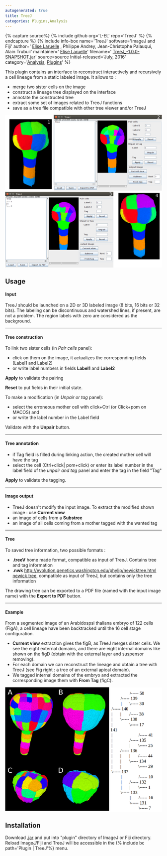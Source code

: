 ```yaml
---
autogenerated: true
title: TreeJ
categories: Plugins,Analysis
---
```



{% capture source%}
{% include github org='L-EL' repo='TreeJ' %}
{% endcapture %}
{% include info-box name='TreeJ' software='ImageJ and Fiji' author=' [Elise Laruelle](https://github.com/L-EL) , Philippe Andrey, Jean-Christophe Palauqui, Alain Trubuil' maintainer=' [Elise Laruelle](https://github.com/L-EL)' filename=' [TreeJ\_-1.0.0-SNAPSHOT.jar](https://github.com/L-EL/TreeJ/raw/master/TreeJ_-1.0.0-SNAPSHOT.jar)' source=source Initial-released='July, 2016' category='[Analysis](Category_Analysis), [Plugins](Category_Plugins)' %}

This plugin contains an interface to reconstruct interactively and recursively a cell lineage from a static labeled image. It allows to :

-   merge two sister cells on the image
-   construct a lineage tree displayed on the interface
-   annotate the constructed tree
-   extract some set of images related to TreeJ functions
-   save as a tree file compatible with other tree viewer and/or TreeJ

<img src="/media/TreeJExample.png" width="900"/> 


Usage
-----

#### Input

TreeJ should be launched on a 2D or 3D labeled image (8 bits, 16 bits or 32 bits). The labeling can be discontinuous and watershed lines, if present, are not a problem. The region labels with zero are considered as the background.

------------------------------------------------------------------------

#### Tree construction

To link two sister cells (in *Pair cells* panel):

-   click on them on the image, it actualizes the corresponding fields (Label1 and Label2)
-   or write label numbers in fields **Label1** and **Label2**

**Apply** to validate the pairing

**Reset** to put fields in their initial state.

To make a modification (in *Unpair or tag* panel):

-   select the erroneous mother cell with click+Ctrl (or Click+pom on MACOS) and
-   or write the label number in the Label field

Validate with the **Unpair** button.

------------------------------------------------------------------------

#### Tree annotation

-   if Tag field is filled during linking action, the created mother cell will have the tag
-   select the cell (Ctrl+click\| pom+click) or enter its label number in the label field of the *unpair and tag* panel and enter the tag in the field "Tag"

**Apply** to validate the tagging.

------------------------------------------------------------------------

#### Image output

-   TreeJ doesn't modify the input image. To extract the modified shown image : use **Current view**
-   an image of cells from a **Substree**
-   an image of all cells coming from a mother tagged with the wanted tag

------------------------------------------------------------------------

#### Tree

To saved tree information, two possible formats :

-   **.treeV** home made format, compatible as input of TreeJ. Contains tree and tag information
-   **.nwk** [http://evolution.genetics.washington.edu/phylip/newicktree.html newick tree](http://evolution.genetics.washington.edu/phylip/newicktree.html_newick_tree), compatible as input of TreeJ, but contains only the tree information

The drawing tree can be exported to a PDF file (named with the input image name) with the **Export to PDF** button.

------------------------------------------------------------------------

#### Example

From a segmented image of an Arabidospsi thaliana embryo of 122 cells (FigA), a cell lineage have been backtracked until the 16 cell stage configuration.

-   **Current view** extraction gives the figB, as TreeJ merges sister cells. We see the eight external domains, and there are eight internal domains like shown on the figD (obtain with the external layer and suspensor removing).
-   For each domain we can reconstruct the lineage and obtain a tree with TreeJ (see Fig right : a tree of an external apical domain).
-   We tagged internal domains of the embryo and extracted the corresponding image them with **From Tag** (figC).

![](/media/FiliationTools.png "FiliationTools.png")

Installation
------------

Download [.jar](https://github.com/L-EL/TreeJ/raw/master/TreeJ_-1.0.0-SNAPSHOT.jar) and put into "plugin" directory of ImageJ or Fiji directory. Reload ImageJ/Fiji and TreeJ will be accessible in the {% include bc path='Plugin | TreeJ'%} menu.

 
